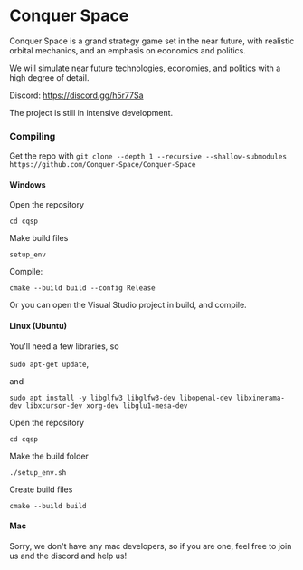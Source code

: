 Conquer Space
======
Conquer Space is a grand strategy game set in the near future, with realistic orbital mechanics, and an emphasis on economics and politics.

We will simulate near future technologies, economies, and politics with a high degree of detail.

Discord: https://discord.gg/h5r77Sa

The project is still in intensive development.

### Compiling
Get the repo with `git clone --depth 1 --recursive --shallow-submodules https://github.com/Conquer-Space/Conquer-Space`

#### Windows
Open the repository

`cd cqsp`

Make build files

`setup_env`

Compile:

`cmake --build build --config Release`

Or you can open the Visual Studio project in build, and compile.

#### Linux (Ubuntu)
You'll need a few libraries, so

`sudo apt-get update`,

and

`sudo apt install -y libglfw3 libglfw3-dev libopenal-dev libxinerama-dev libxcursor-dev xorg-dev libglu1-mesa-dev`

Open the repository

`cd cqsp`

Make the build folder

`./setup_env.sh`

Create build files

`cmake --build build`

#### Mac
Sorry, we don't have any mac developers, so if you are one, feel free to join us and the discord and help us!
